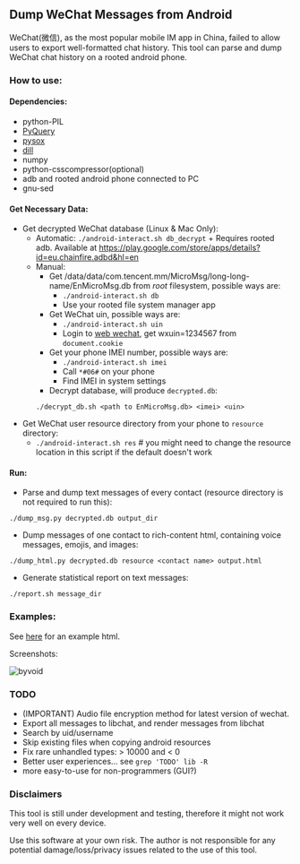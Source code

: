 ## Dump WeChat Messages from Android

WeChat(微信), as the most popular mobile IM app in China, failed to allow users to export well-formatted chat history.
This tool can parse and dump WeChat chat history on a rooted android phone.

### How to use:

#### Dependencies:
+ python-PIL
+ [PyQuery](https://pypi.python.org/pypi/pyquery/1.2.1)
+ [pysox](https://pypi.python.org/pypi/pysox/0.3.6.alpha)
+ [dill](https://pypi.python.org/pypi/dill)
+ numpy
+ python-csscompressor(optional)
+ adb and rooted android phone connected to PC
+ gnu-sed

#### Get Necessary Data:


+ Get decrypted WeChat database (Linux & Mac Only):
	+ Automatic: `./android-interact.sh db_decrypt`
                + Requires rooted adb. Available at https://play.google.com/store/apps/details?id=eu.chainfire.adbd&hl=en
	+ Manual:
		+ Get /data/data/com.tencent.mm/MicroMsg/long-long-name/EnMicroMsg.db from *root* filesystem, possible ways are:
			+ `./android-interact.sh db`
			+ Use your rooted file system manager app
		+ Get WeChat uin, possible ways are:
			+ `./android-interact.sh uin`
			+ Login to [web wechat](https://wx.qq.com), get wxuin=1234567 from `document.cookie`
		+ Get your phone IMEI number, possible ways are:
			+ `./android-interact.sh imei`
			+ Call `*#06#` on your phone
			+ Find IMEI in system settings
		+ Decrypt database, will produce `decrypted.db`:
		```
		./decrypt_db.sh <path to EnMicroMsg.db> <imei> <uin>
		```
+ Get WeChat user resource directory from your phone to `resource` directory:
	+ `./android-interact.sh res`		# you might need to change the resource location in this script if the default doesn't work

#### Run:
+ Parse and dump text messages of every contact (resource directory is not required to run this):
```
./dump_msg.py decrypted.db output_dir
```
+ Dump messages of one contact to rich-content html, containing voice messages, emojis, and images:
```
./dump_html.py decrypted.db resource <contact name> output.html
```
+ Generate statistical report on text messages:
```
./report.sh message_dir
```
### Examples:
See [here](http://ppwwyyxx.com/static/wechat/example.html) for an example html.

Screenshots:

![byvoid](https://github.com/ppwwyyxx/wechat-dump/raw/master/screenshots/byvoid.jpg)

### TODO
+ (IMPORTANT) Audio file encryption method for latest version of wechat.
+ Export all messages to libchat, and render messages from libchat
+ Search by uid/username
+ Skip existing files when copying android resources
+ Fix rare unhandled types: > 10000 and < 0
+ Better user experiences... see `grep 'TODO' lib -R`
+ more easy-to-use for non-programmers (GUI?)

### Disclaimers
This tool is still under development and testing, therefore it might not work very well on every device.

Use this software at your own risk. The author is not responsible for any potential damage/loss/privacy
issues related to the use of this tool.
